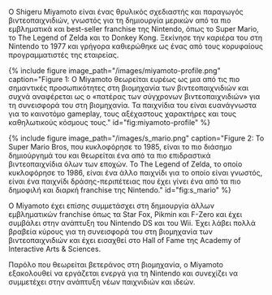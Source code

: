 Ο Shigeru Miyamoto είναι ένας θρυλικός σχεδιαστής και παραγωγός 
βιντεοπαιχνιδιών, γνωστός για τη δημιουργία μερικών από τα πιο εμβληματικά 
και best-seller franchise της Nintendo, όπως το Super Mario, το The Legend 
of Zelda και το Donkey Kong. Ξεκίνησε την καριέρα του στη Nintendo το 1977 
και γρήγορα καθιερώθηκε ως ένας από τους κορυφαίους προγραμματιστές της εταιρείας.

{% include figure image_path="/images/miyamoto-profile.png" caption="Figure 1: Ο Miyamoto θεωρείται ευρέως ως μια από τις πιο σημαντικές προσωπικότητες στη βιομηχανία των βιντεοπαιχνιδιών και συχνά αναφέρεται ως ο «πατέρας των σύγχρονων βιντεοπαιχνιδιών» για τη συνεισφορά του στη βιομηχανία. Τα παιχνίδια του είναι ευανάγνωστα για το καινοτόμο gameplay, τους αξέχαστους χαρακτήρες και τους καθηλωτικούς κόσμους τους." id="fig:miyamoto-profile" %}

{% include figure image_path="/images/s_mario.png" caption="Figure 2: Το Super Mario Bros, που κυκλοφόρησε το 1985, είναι το πιο διάσημο δημιούργημά του και θεωρείται ένα από τα πιο επιδραστικά βιντεοπαιχνίδια όλων των εποχών. Το The Legend of Zelda, το οποίο κυκλοφόρησε το 1986, είναι ένα άλλο παιχνίδι για το οποίο είναι γνωστός, είναι ένα παιχνίδι δράσης-περιπέτειας που έχει γίνει ένα από τα πιο δημοφιλή και διαρκή franchise της Nintendo." id="fig:s_mario" %}

Ο Miyamoto έχει επίσης συμμετάσχει στη δημιουργία άλλων εμβληματικών franchise όπως 
τα Star Fox, Pikmin και F-Zero και έχει συμβάλει στην ανάπτυξη του Nintendo DS και του 
Wii. Έχει λάβει πολλά βραβεία κύρους για τη συνεισφορά του στη βιομηχανία των βιντεοπαιχνιδιών 
και έχει εισαχθεί στο Hall of Fame της Academy of Interactive Arts & Sciences.

Παρόλο που θεωρείται βετεράνος στη βιομηχανία, ο Miyamoto εξακολουθεί να εργάζεται ενεργά για τη 
Nintendo και συνεχίζει να συμμετέχει στην ανάπτυξη νέων παιχνιδιών και ιδεών.

[^1]: fig:miyamoto-profile

[^2]: fig:s_mario
